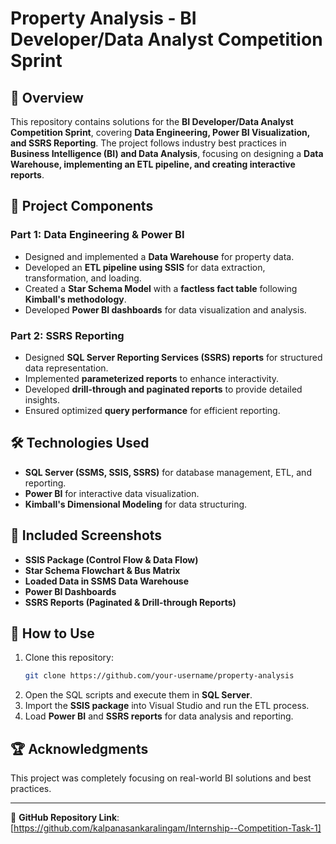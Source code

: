 # Property Analysis - BI Developer/Data Analyst Competition Sprint

## 📌 Overview
This repository contains solutions for the **BI Developer/Data Analyst Competition Sprint**, covering **Data Engineering, Power BI Visualization, and SSRS Reporting**. The project follows industry best practices in **Business Intelligence (BI) and Data Analysis**, focusing on designing a **Data Warehouse, implementing an ETL pipeline, and creating interactive reports**.

## 📂 Project Components
### **Part 1: Data Engineering & Power BI**
- Designed and implemented a **Data Warehouse** for property data.
- Developed an **ETL pipeline using SSIS** for data extraction, transformation, and loading.
- Created a **Star Schema Model** with a **factless fact table** following **Kimball's methodology**.
- Developed **Power BI dashboards** for data visualization and analysis.

### **Part 2: SSRS Reporting**
- Designed **SQL Server Reporting Services (SSRS) reports** for structured data representation.
- Implemented **parameterized reports** to enhance interactivity.
- Developed **drill-through and paginated reports** to provide detailed insights.
- Ensured optimized **query performance** for efficient reporting.

## 🛠️ Technologies Used
- **SQL Server (SSMS, SSIS, SSRS)** for database management, ETL, and reporting.
- **Power BI** for interactive data visualization.
- **Kimball's Dimensional Modeling** for data structuring.

## 📸 Included Screenshots
- **SSIS Package (Control Flow & Data Flow)**
- **Star Schema Flowchart & Bus Matrix**
- **Loaded Data in SSMS Data Warehouse**
- **Power BI Dashboards**
- **SSRS Reports (Paginated & Drill-through Reports)**

## 🚀 How to Use
1. Clone this repository:
   ```bash
   git clone https://github.com/your-username/property-analysis
   ```
2. Open the SQL scripts and execute them in **SQL Server**.
3. Import the **SSIS package** into Visual Studio and run the ETL process.
4. Load **Power BI** and **SSRS reports** for data analysis and reporting.

## 🏆 Acknowledgments
This project was completely focusing on real-world BI solutions and best practices.

---

🔗 **GitHub Repository Link**: [https://github.com/kalpanasankaralingam/Internship--Competition-Task-1]

